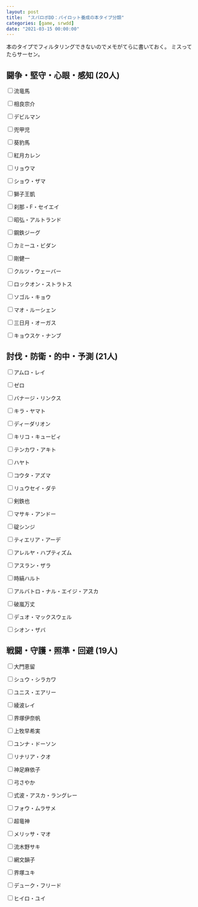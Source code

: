 ```yaml
---
layout: post
title:  "スパロボDD：パイロット養成の本タイプ分類"
categories: [game, srwdd]
date: "2021-03-15 00:00:00"
---
```


本のタイプでフィルタリングできないのでメモがてらに書いておく。
ミスってたらサーセン。

## 闘争・堅守・心眼・感知 (20人)

<input type="checkbox">流竜馬

<input type="checkbox">相良宗介

<input type="checkbox">デビルマン

<input type="checkbox">兜甲児

<input type="checkbox">葵豹馬

<input type="checkbox">紅月カレン

<input type="checkbox">リョウマ

<input type="checkbox">ショウ・ザマ

<input type="checkbox">獅子王凱

<input type="checkbox">刹那・F・セイエイ

<input type="checkbox">昭弘・アルトランド

<input type="checkbox">鋼鉄ジーグ

<input type="checkbox">カミーユ・ビダン

<input type="checkbox">剛健一

<input type="checkbox">クルツ・ウェーバー

<input type="checkbox">ロックオン・ストラトス

<input type="checkbox">ソゴル・キョウ

<input type="checkbox">マオ・ルーシェン

<input type="checkbox">三日月・オーガス

<input type="checkbox">キョウスケ・ナンブ

## 討伐・防衛・的中・予測 (21人)

<input type="checkbox">アムロ・レイ

<input type="checkbox">ゼロ

<input type="checkbox">バナージ・リンクス

<input type="checkbox">キラ・ヤマト

<input type="checkbox">ディーダリオン

<input type="checkbox">キリコ・キュービィ

<input type="checkbox">テンカワ・アキト

<input type="checkbox">ハヤト

<input type="checkbox">コウタ・アズマ

<input type="checkbox">リュウセイ・ダテ

<input type="checkbox">剣鉄也

<input type="checkbox">マサキ・アンドー

<input type="checkbox">碇シンジ

<input type="checkbox">ティエリア・アーデ

<input type="checkbox">アレルヤ・ハプティズム

<input type="checkbox">アスラン・ザラ

<input type="checkbox">時縞ハルト

<input type="checkbox">アルバトロ・ナル・エイジ・アスカ

<input type="checkbox">破嵐万丈

<input type="checkbox">デュオ・マックスウェル

<input type="checkbox">シオン・ザバ

## 戦闘・守護・照準・回避 (19人)

<input type="checkbox">大門恵留

<input type="checkbox">シュウ・シラカワ

<input type="checkbox">ユニス・エアリー

<input type="checkbox">綾波レイ

<input type="checkbox">界塚伊奈帆

<input type="checkbox">上牧早希実

<input type="checkbox">ユンナ・ドーソン

<input type="checkbox">リナリア・クオ

<input type="checkbox">神足麻依子

<input type="checkbox">弓さやか

<input type="checkbox">式波・アスカ・ラングレー

<input type="checkbox">フォウ・ムラサメ

<input type="checkbox">超竜神

<input type="checkbox">メリッサ・マオ

<input type="checkbox">流木野サキ

<input type="checkbox">網文韻子

<input type="checkbox">界塚ユキ

<input type="checkbox">デューク・フリード

<input type="checkbox">ヒイロ・ユイ

<script>
const STORAGE_KEY = '2021-03-05-report';
const CHECKBOX_QUERY = 'article input[type="checkbox"]';
function load() {
  console.log('load');
  var pilots = JSON.parse(localStorage.getItem(STORAGE_KEY));
  console.log(pilots);
  if (pilots && pilots['pilots']) {
    var checked = pilots['pilots'];
    [...document.querySelectorAll(CHECKBOX_QUERY)].forEach((e) => {
      var status = checked[e.parentElement];
      if (status) {
        e.checked = true;
      }
    });
  }
  [...document.querySelectorAll(CHECKBOX_QUERY)].forEach((e) => {
    c.addEventListener('change', (event) => {
      save();
    });
  });
}
function save() {
  console.log('save');
  var checked = {};
  [...document.querySelectorAll(CHECKBOX_QUERY)].forEach((c) => {
      checked[c.parentElement.innerText] = c.checked;
  });
  var pilots = { 'pilots': checked };
  console.log(pilots);
  localStorage.setItem(STORAGE_KEY, JSON.stringify(pilots));
}
window.onload = () => {
  console.log('onload');
  load();
}
</script>